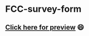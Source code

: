 # FCC-survey-form
## [Click here for preview](https://apurbaadhikary.github.io/FCC-survey-form/) :smile:
